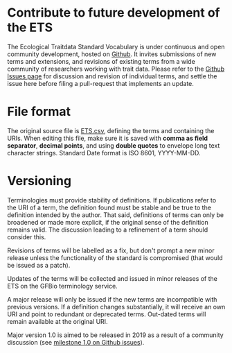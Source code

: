 # Contribute to future development of the ETS

The Ecological Traitdata Standard Vocabulary is under continuous and open community development, hosted on [Github](https://github.com/EcologicalTraitData/ETS). It invites submissions of new terms and extensions, and revisions of existing terms from a wide community of researchers working with trait data.
Please refer to the [Github Issues page](https://github.com/EcologicalTraitData/ETS/issues) for discussion and revision of individual terms, and settle the issue here before filing a pull-request that implements an update. 

# File format

The original source file is [ETS.csv](https://github.com/EcologicalTraitData/ETS/blob/master/ETS.csv), defining the terms and containing the URIs. When editing this file, make sure it is saved with **comma as field separator**, **decimal points**, and using **double quotes** to envelope long text character strings. Standard Date format is ISO 8601, YYYY-MM-DD. 

# Versioning

Terminologies must provide stability of definitions. If publications refer to the URI of a term, the definition found must be stable and be true to the definition intended by the author.
That said, definitions of terms can only be broadened or made more explicit, if the original sense of the definition remains valid. The discussion leading to a refinement of a term should consider this.  

Revisions of terms will be labelled as a fix, but don't prompt a new minor release unless the functionality of the standard is compromised (that would be  issued as a patch). 

Updates of the terms will be collected and issued in minor releases of the ETS on the GFBio terminology service. 

A major release will only be issued if the new terms are incompatible with previous versions. If a definition changes substantially, it will receive an own URI and point to redundant or deprecated terms. Out-dated terms will remain available at the original URI.

Major version 1.0 is aimed to be released in 2019 as a result of a community discussion (see [milestone 1.0 on Github issues](https://github.com/EcologicalTraitData/ETS/milestones?with_issues=no)). 

